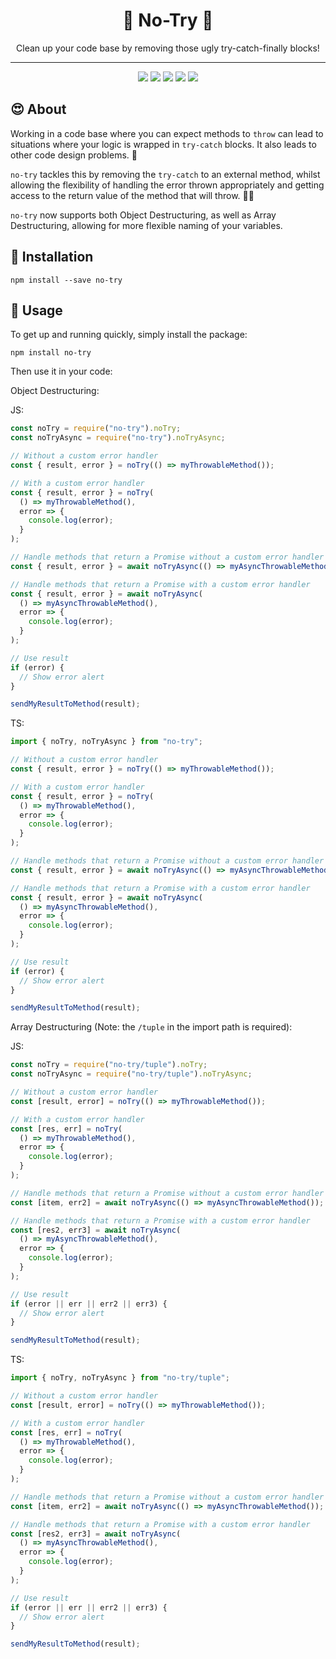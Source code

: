 <h1 align="center">🚀 No-Try 🚀</h1>
<p align="center">Clean up your code base by removing those ugly try-catch-finally blocks!</p>

---

<p align="center">
  <a href="https://www.npmjs.com/package/no-try"><img src="https://img.shields.io/badge/npm-no--try-brightgreen.svg" /></a>
  <a href="https://www.npmjs.com/package/no-try"><img src="https://img.shields.io/npm/v/no-try.svg" /></a>
  <a href="https://www.npmjs.com/package/no-try"><img src="https://img.shields.io/npm/dt/no-try.svg" /></a>
  <a href="https://www.npmjs.com/package/no-try"><img src="https://img.shields.io/travis/coly010/notry.svg" /></a>
  <a href="https://www.npmjs.com/package/no-try"><img src="https://img.shields.io/npm/l/no-try.svg" /></a>
</p>

## 😍 About

Working in a code base where you can expect methods to `throw` can lead to situations where your logic is wrapped in `try-catch` blocks. It also leads to other code design problems. 🤢

`no-try` tackles this by removing the `try-catch` to an external method, whilst allowing the flexibility of handling the error thrown appropriately and getting access to the return value of the method that will throw. 🤘🤘

`no-try` now supports both Object Destructuring, as well as Array Destructuring, allowing for more flexible naming of your variables.

## 🔧 Installation

`npm install --save no-try`

## 🎸 Usage

To get up and running quickly, simply install the package:

`npm install no-try`

Then use it in your code:

Object Destructuring:

JS:

```js
const noTry = require("no-try").noTry;
const noTryAsync = require("no-try").noTryAsync;

// Without a custom error handler
const { result, error } = noTry(() => myThrowableMethod());

// With a custom error handler
const { result, error } = noTry(
  () => myThrowableMethod(),
  error => {
    console.log(error);
  }
);

// Handle methods that return a Promise without a custom error handler
const { result, error } = await noTryAsync(() => myAsyncThrowableMethod());

// Handle methods that return a Promise with a custom error handler
const { result, error } = await noTryAsync(
  () => myAsyncThrowableMethod(),
  error => {
    console.log(error);
  }
);

// Use result
if (error) {
  // Show error alert
}

sendMyResultToMethod(result);
```

TS:

```ts
import { noTry, noTryAsync } from "no-try";

// Without a custom error handler
const { result, error } = noTry(() => myThrowableMethod());

// With a custom error handler
const { result, error } = noTry(
  () => myThrowableMethod(),
  error => {
    console.log(error);
  }
);

// Handle methods that return a Promise without a custom error handler
const { result, error } = await noTryAsync(() => myAsyncThrowableMethod());

// Handle methods that return a Promise with a custom error handler
const { result, error } = await noTryAsync(
  () => myAsyncThrowableMethod(),
  error => {
    console.log(error);
  }
);

// Use result
if (error) {
  // Show error alert
}

sendMyResultToMethod(result);
```

Array Destructuring (Note: the `/tuple` in the import path is required):

JS:

```js
const noTry = require("no-try/tuple").noTry;
const noTryAsync = require("no-try/tuple").noTryAsync;

// Without a custom error handler
const [result, error] = noTry(() => myThrowableMethod());

// With a custom error handler
const [res, err] = noTry(
  () => myThrowableMethod(),
  error => {
    console.log(error);
  }
);

// Handle methods that return a Promise without a custom error handler
const [item, err2] = await noTryAsync(() => myAsyncThrowableMethod());

// Handle methods that return a Promise with a custom error handler
const [res2, err3] = await noTryAsync(
  () => myAsyncThrowableMethod(),
  error => {
    console.log(error);
  }
);

// Use result
if (error || err || err2 || err3) {
  // Show error alert
}

sendMyResultToMethod(result);
```

TS:

```ts
import { noTry, noTryAsync } from "no-try/tuple";

// Without a custom error handler
const [result, error] = noTry(() => myThrowableMethod());

// With a custom error handler
const [res, err] = noTry(
  () => myThrowableMethod(),
  error => {
    console.log(error);
  }
);

// Handle methods that return a Promise without a custom error handler
const [item, err2] = await noTryAsync(() => myAsyncThrowableMethod());

// Handle methods that return a Promise with a custom error handler
const [res2, err3] = await noTryAsync(
  () => myAsyncThrowableMethod(),
  error => {
    console.log(error);
  }
);

// Use result
if (error || err || err2 || err3) {
  // Show error alert
}

sendMyResultToMethod(result);
```
